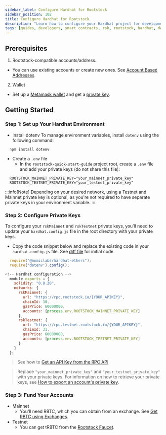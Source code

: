 ```yaml
---
sidebar_label: Configure Hardhat for Rootstock
sidebar_position: 102
title: Configure Hardhat for Rootstock
description: "Learn how to configure your Hardhat project for development on Rootstock testnet and mainnet"
tags: [guides, developers, smart contracts, rsk, rootstock, hardhat, dApps, ethers]
---
```


## Prerequisites

1. Rootstock-compatible accounts/address. 
  - You can use existing accounts or create new ones. See [Account Based Addresses](/concepts/account-based-addresses/).
2. Wallet
  - Set up a [Metamask wallet](/dev-tools/wallets/metamask/) and get a [private key](/developers/blockchain-essentials/browser#private-keys-and-public-keys).
  
## Getting Started

### Step 1: Set up Your Hardhat Environment

- Install dotenv 
To manage environment variables, install `dotenv` using the following command:

```shell
  npm install dotenv
```

- Create a `.env` file
  - In the `rootstock-quick-start-guide` project root, create a `.env` file and add your private keys (do not share this file):

```shell
  ROOTSTOCK_MAINNET_PRIVATE_KEY="your_mainnet_private_key"
  ROOTSTOCK_TESTNET_PRIVATE_KEY="your_testnet_private_key"
```

:::info[Note]
Depending on your desired network, using a Testnet and Mainnet private key is optional, as you're not required to have separate private keys in your environment variable.
:::

### Step 2: Configure Private Keys

To configure your `rskMainnet` and `rskTestnet` private keys, you'll need to update your `hardhat.config.js` file in the root directory with your private keys.

- Copy the code snippet below and replace the existing code in your `hardhat.config.js` file. See [diff file](https://github.com/rsksmart/rootstock-quick-start-guide/blob/d018514628c4888cdba8bcdcf307cc5a2077e496/hardhat.config.js#L1) for initial code.

```js
  require("@nomiclabs/hardhat-ethers");
  require('dotenv').config();

<!-- Hardhat configuration -->
  module.exports = {
    solidity: "0.8.20",
    networks: {
      rskMainnet: {
        url: "https://rpc.rootstock.io/{YOUR_APIKEY}",
        chainId: 30,
        gasPrice: 60000000,
        accounts: [process.env.ROOTSTOCK_MAINNET_PRIVATE_KEY]
      },
      rskTestnet: {
        url: "https://rpc.testnet.rootstock.io/{YOUR_APIKEY}",
        chainId: 31,
        gasPrice: 60000000,
        accounts: [process.env.ROOTSTOCK_TESTNET_PRIVATE_KEY]
      }
    }
  };
```

> See how to [Get an API Key from the RPC API](/developers/rpc-api/setup/)


> Replace `"your_mainnet_private_key"` and `"your_testnet_private_key"` with your private keys. For information on how to retrieve your private keys, see [How to export an account's private key](https://support.metamask.io/hc/en-us/articles/360015289632-How-to-export-an-account-s-private-key).

### Step 3: Fund Your Accounts
- Mainnet
  - You'll need RBTC, which you can obtain from an exchange. See [Get RBTC using Exchanges](https://dev.rootstock.io/guides/get-crypto-on-rsk/rbtc-exchanges/).
- Testnet
  - You can get tRBTC from the [Rootstock Faucet](https://faucet.rootstock.io/).